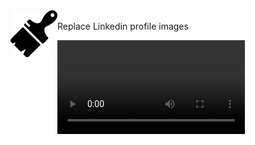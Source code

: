 <img src="icon512.png?raw=true" width="75" align="left">

</br>
Replace Linkedin profile images

<video controls src="20240529-0837-28.9990573.mp4" title="Title"></video>